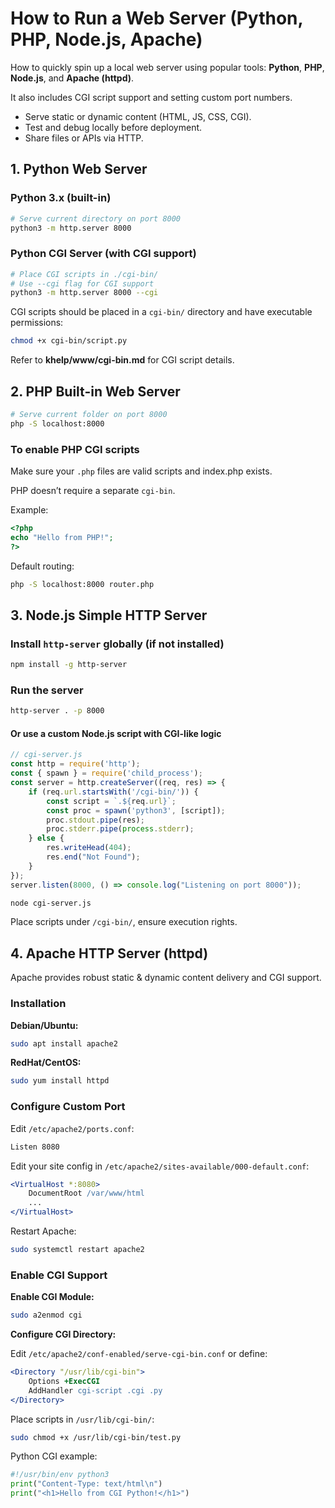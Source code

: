 # How to Run a Web Server (Python, PHP, Node.js, Apache)

How to quickly spin up a local web server using popular tools: **Python**, **PHP**, **Node.js**, and **Apache (httpd)**.

It also includes CGI script support and setting custom port numbers.

- Serve static or dynamic content (HTML, JS, CSS, CGI).
- Test and debug locally before deployment.
- Share files or APIs via HTTP.

## 1. Python Web Server

### Python 3.x (built-in)

```bash
# Serve current directory on port 8000
python3 -m http.server 8000
```

### Python CGI Server (with CGI support)

```bash
# Place CGI scripts in ./cgi-bin/
# Use --cgi flag for CGI support
python3 -m http.server 8000 --cgi
```

CGI scripts should be placed in a `cgi-bin/` directory and have executable permissions:

```bash
chmod +x cgi-bin/script.py
```

Refer to **khelp/www/cgi-bin.md** for CGI script details.

## 2. PHP Built-in Web Server

```bash
# Serve current folder on port 8000
php -S localhost:8000
```

### To enable PHP CGI scripts

Make sure your `.php` files are valid scripts and index.php exists.

PHP doesn’t require a separate `cgi-bin`.

Example:

```php
<?php
echo "Hello from PHP!";
?>
```

Default routing:

```bash
php -S localhost:8000 router.php
```

## 3. Node.js Simple HTTP Server

### Install `http-server` globally (if not installed)

```bash
npm install -g http-server
```

### Run the server

```bash
http-server . -p 8000
```

#### Or use a custom Node.js script with CGI-like logic

```javascript
// cgi-server.js
const http = require('http');
const { spawn } = require('child_process');
const server = http.createServer((req, res) => {
    if (req.url.startsWith('/cgi-bin/')) {
        const script = `.${req.url}`;
        const proc = spawn('python3', [script]);
        proc.stdout.pipe(res);
        proc.stderr.pipe(process.stderr);
    } else {
        res.writeHead(404);
        res.end("Not Found");
    }
});
server.listen(8000, () => console.log("Listening on port 8000"));
```

```bash
node cgi-server.js
```

Place scripts under `/cgi-bin/`, ensure execution rights.

## 4. Apache HTTP Server (httpd)

Apache provides robust static & dynamic content delivery and CGI support.

### Installation

**Debian/Ubuntu:**

```bash
sudo apt install apache2
```

**RedHat/CentOS:**

```bash
sudo yum install httpd
```

### Configure Custom Port

Edit `/etc/apache2/ports.conf`:

```bash
Listen 8080
```

Edit your site config in `/etc/apache2/sites-available/000-default.conf`:

```apache
<VirtualHost *:8080>
    DocumentRoot /var/www/html
    ...
</VirtualHost>
```

Restart Apache:

```bash
sudo systemctl restart apache2
```

### Enable CGI Support

**Enable CGI Module:**

```bash
sudo a2enmod cgi
```

**Configure CGI Directory:**

Edit `/etc/apache2/conf-enabled/serve-cgi-bin.conf` or define:

```apache
<Directory "/usr/lib/cgi-bin">
    Options +ExecCGI
    AddHandler cgi-script .cgi .py
</Directory>
```

Place scripts in `/usr/lib/cgi-bin/`:

```bash
sudo chmod +x /usr/lib/cgi-bin/test.py
```

Python CGI example:

```python
#!/usr/bin/env python3
print("Content-Type: text/html\n")
print("<h1>Hello from CGI Python!</h1>")
```
